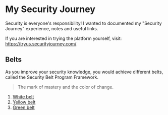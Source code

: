 # My Security Journey

Security is everyone's responsibility! I wanted to documented my "Security Journey" experience, notes and useful links.

If you are interested in trying the platform yourself, visit: https://tryus.securityjourney.com/

## Belts

As you improve your security knowledge, you would achieve different belts, called the Security Belt Program Framework.

> The mark of mastery and the color of change.

1. [White belt](WhiteBelt.md)
1. [Yellow belt](WhiteBelt.md)
1. [Green belt](GreenBelt.md)
